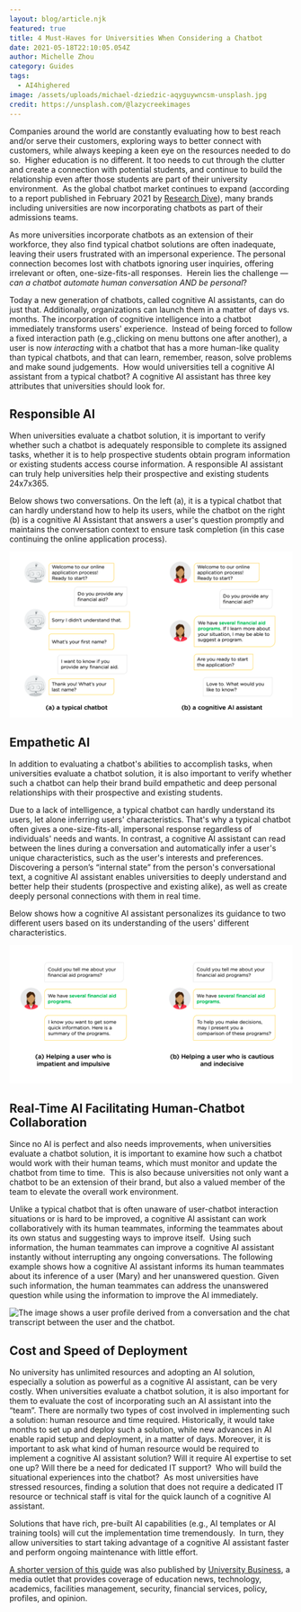 ```yaml
---
layout: blog/article.njk
featured: true
title: 4 Must-Haves for Universities When Considering a Chatbot
date: 2021-05-18T22:10:05.054Z
author: Michelle Zhou
category: Guides
tags:
  - AI4highered
image: /assets/uploads/michael-dziedzic-aqyguywncsm-unsplash.jpg
credit: https://unsplash.com/@lazycreekimages
---
```

Companies around the world are constantly evaluating how to best reach and/or serve their customers, exploring ways to better connect with customers, while always keeping a keen eye on the resources needed to do so.  Higher education is no different. It too needs to cut through the clutter and create a connection with potential students, and continue to build the relationship even after those students are part of their university environment.  As the global chatbot market continues to expand (according to a report published in February 2021 by [Research Dive](https://www.prnewswire.com/news-releases/rise-in-business-expansion-and-collaboration-to-enhance-the-global-chatbot-market-in-2020-2027--exclusive-report-241-pages-by-research-dive-301233496.html)), many brands including universities are now incorporating chatbots as part of their admissions teams.  

As more universities incorporate chatbots as an extension of their workforce, they also find typical chatbot solutions are often inadequate, leaving their users frustrated with an impersonal experience. The personal connection becomes lost with chatbots ignoring user inquiries, offering irrelevant or often, one-size-fits-all responses.  Herein lies the challenge — *can a chatbot automate human conversation AND be personal*?  

Today a new generation of chatbots, called cognitive AI assistants, can do just that. Additionally, organizations can launch them in a matter of days vs. months. The incorporation of cognitive intelligence into a chatbot immediately transforms users' experience.  Instead of being forced to follow a fixed interaction path (e.g.,clicking on menu buttons one after another), a user is now *interacting* with a chatbot that has a more human-like quality than typical chatbots, and that can learn, remember, reason, solve problems and make sound judgements.  How would universities tell a cognitive AI assistant from a typical chatbot? A cognitive AI assistant has three key attributes that universities should look for.

## **Responsible AI**

When universities evaluate a chatbot solution, it is important to verify whether such a chatbot is adequately responsible to complete its assigned tasks, whether it is to help prospective students obtain program information or existing students access course information. A responsible AI assistant can truly help universities help their prospective and existing students 24x7x365. 

Below shows two conversations. On the left (a), it is a typical chatbot that can hardly understand how to help its users, while the chatbot on the right (b) is a cognitive AI Assistant that answers a user's question promptly and maintains the conversation context to ensure task completion (in this case continuing the online application process).

![The image shows two chatbots, a typical chatbot on the left and a cognitive AI assistant on the right. ](/assets/uploads/non-aivsai.png)

## **Empathetic AI**

In addition to evaluating a chatbot's abilities to accomplish tasks, when universities evaluate a chatbot solution, it is also important to verify whether such a chatbot can help their brand build empathetic and deep personal relationships with their prospective and existing students. 

Due to a lack of intelligence, a typical chatbot can hardly understand its users, let alone inferring users' characteristics. That's why a typical chatbot often gives a one-size-fits-all, impersonal response regardless of individuals' needs and wants. In contrast, a cognitive AI assistant can read between the lines during a conversation and automatically infer a user's unique characteristics, such as the user's interests and preferences. Discovering a person’s “internal state” from the person's conversational text, a cognitive AI assistant enables universities to deeply understand and better help their students (prospective and existing alike), as well as create deeply personal connections with them in real time.  

Below shows how a cognitive AI assistant personalizes its guidance to two different users based on its understanding of the users' different characteristics.

![The image shows that a chatbot responds to different users differently. The chatbot proposes an information summary to a user who is impatient while propose to show a comparison for a user who is cautious and indecisive.](/assets/uploads/help-different-users.png "A cognitive AI assistant generates deeply personalized responses based on user unique characteristics.")

## **Real-Time AI Facilitating Human-Chatbot Collaboration**

Since no AI is perfect and also needs improvements, when universities evaluate a chatbot solution, it is important to examine how such a chatbot would work with their human teams, which must monitor and update the chatbot from time to time.  This is also because universities not only want a chatbot to be an extension of their brand, but also a valued member of the team to elevate the overall work environment.

Unlike a typical chatbot that is often unaware of user-chatbot interaction situations or is hard to be improved, a cognitive AI assistant can work collaboratively with its human teammates, informing the teammates about its own status and suggesting ways to improve itself.  Using such information, the human teammates can improve a cognitive AI assistant instantly without interrupting any ongoing conversations. The following example shows how a cognitive AI assistant informs its human teammates about its inference of a user (Mary) and her unanswered question. Given such information, the human teammates can address the unanswered question while using the information to improve the AI immediately.

![The image shows a user profile derived from a conversation and the chat transcript between the user and the chatbot. ](/assets/uploads/screen-shot-2021-05-18-at-3.52.35-pm.png "A \"cheat sheet\" generated by a cognitive AI assistant based on its interaction with a user. Such information can be used to aid human agents in following up interactions with the user.")

## **Cost and Speed of Deployment**

No university has unlimited resources and adopting an AI solution, especially a solution as powerful as a cognitive AI assistant, can be very costly. When universities evaluate a chatbot solution, it is also important for them to evaluate the cost of incorporating such an AI assistant into the “team”. There are normally two types of cost involved in implementing such a solution: human resource and time required. Historically, it would take months to set up and deploy such a solution, while new advances in AI enable rapid setup and deployment, in a matter of days. Moreover, it is important to ask what kind of human resource would be required to implement a cognitive AI assistant solution? Will it require AI expertise to set one up? Will there be a need for dedicated IT support?  Who will build the situational experiences into the chatbot?  As most universities have stressed resources, finding a solution that does not require a dedicated IT resource or technical staff is vital for the quick launch of a cognitive AI assistant.  

Solutions that have rich, pre-built AI capabilities (e.g., AI templates or AI training tools) will cut the implementation time tremendously.  In turn, they allow universities to start taking advantage of a cognitive AI assistant faster and perform ongoing maintenance with little effort.

[A shorter version of this guide](https://universitybusiness.com/4-must-haves-universities-use-chatbot-ai-artificial-intelligence/) was also published by [University Business](https://universitybusiness.com/), a media outlet that provides coverage of education news, technology, academics, facilities management, security, financial services, policy, profiles, and opinion.